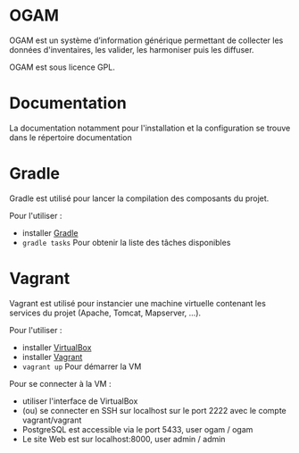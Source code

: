 # OGAM

OGAM est un système d’information générique permettant de collecter les données
d'inventaires, les valider, les harmoniser puis les diffuser. 
 
OGAM est sous licence GPL.


# Documentation
La documentation notamment pour l'installation et la configuration se trouve 
dans le répertoire documentation


# Gradle
Gradle est utilisé pour lancer la compilation des composants du projet.

Pour l'utiliser :
* installer [Gradle](https://gradle.org/)
* `gradle tasks` Pour obtenir la liste des tâches disponibles


# Vagrant
Vagrant est utilisé pour instancier une machine virtuelle contenant les services du projet (Apache, Tomcat, Mapserver, ...).

Pour l'utiliser : 
* installer [VirtualBox](https://www.virtualbox.org/)
* installer [Vagrant](https://www.vagrantup.com/)
* `vagrant up` Pour démarrer la VM

Pour se connecter à la VM :
* utiliser l'interface de VirtualBox
* (ou) se connecter en SSH sur localhost sur le port 2222 avec le compte vagrant/vagrant  
* PostgreSQL est accessible via le port 5433, user ogam / ogam
* Le site Web est sur localhost:8000, user admin / admin